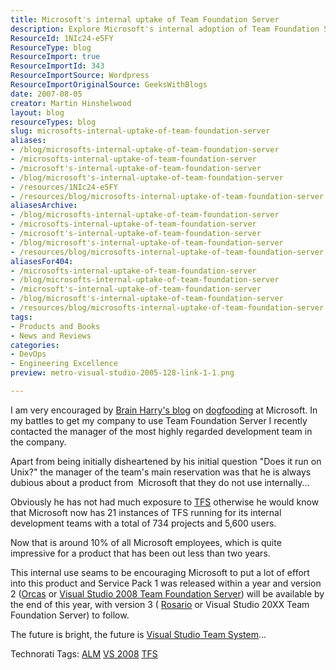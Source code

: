 ```yaml
---
title: Microsoft's internal uptake of Team Foundation Server
description: Explore Microsoft's internal adoption of Team Foundation Server, showcasing its impact on development teams and the future of Visual Studio. Discover more!
ResourceId: 1NIc24-e5FY
ResourceType: blog
ResourceImport: true
ResourceImportId: 343
ResourceImportSource: Wordpress
ResourceImportOriginalSource: GeeksWithBlogs
date: 2007-08-05
creator: Martin Hinshelwood
layout: blog
resourceTypes: blog
slug: microsofts-internal-uptake-of-team-foundation-server
aliases:
- /blog/microsofts-internal-uptake-of-team-foundation-server
- /microsofts-internal-uptake-of-team-foundation-server
- /microsoft's-internal-uptake-of-team-foundation-server
- /blog/microsoft's-internal-uptake-of-team-foundation-server
- /resources/1NIc24-e5FY
- /resources/blog/microsofts-internal-uptake-of-team-foundation-server
aliasesArchive:
- /blog/microsofts-internal-uptake-of-team-foundation-server
- /microsofts-internal-uptake-of-team-foundation-server
- /microsoft's-internal-uptake-of-team-foundation-server
- /blog/microsoft's-internal-uptake-of-team-foundation-server
- /resources/blog/microsofts-internal-uptake-of-team-foundation-server
aliasesFor404:
- /microsofts-internal-uptake-of-team-foundation-server
- /blog/microsofts-internal-uptake-of-team-foundation-server
- /microsoft's-internal-uptake-of-team-foundation-server
- /blog/microsoft's-internal-uptake-of-team-foundation-server
- /resources/blog/microsofts-internal-uptake-of-team-foundation-server
tags:
- Products and Books
- News and Reviews
categories:
- DevOps
- Engineering Excellence
preview: metro-visual-studio-2005-128-link-1-1.png

---
```

I am very encouraged by [Brain Harry's blog](http://blogs.msdn.com/bharry/archive/2007/07/24/update-on-adoption-of-tfs-at-microsoft.aspx "update on adoption of tfs at microsoft") on [dogfooding](http://en.wikipedia.org/wiki/Dogfooding) at Microsoft. In my battles to get my company to use Team Foundation Server I recently contacted the manager of the most highly regarded development team in the company.

Apart from being initially disheartened by his initial question "Does it run on Unix?" the manager of the team's main reservation was that he is always dubious about a product from  Microsoft that they do not use internally...

Obviously he has not had much exposure to [TFS](http://msdn2.microsoft.com/en-us/teamsystem/aa718934.aspx "Team Foundation Server") otherwise he would know that Microsoft now has 21 instances of TFS running for its internal development teams with a total of 734 projects and 5,600 users.

Now that is around 10% of all Microsoft employees, which is quite impressive for a product that has been out less than two years.

This internal use seams to be encouraging Microsoft to put a lot of effort into this product and Service Pack 1 was released within a year and version 2 ([Orcas](http://msdn.microsoft.com/vstudio/) or [Visual Studio 2008 Team Foundation Server](http://msdn.microsoft.com/vstudio/)) will be available by the end of this year, with version 3 ( [Rosario](http://blogs.msdn.com/bharry/archive/2007/08/04/rosario-august-ctp-released.aspx "rosario august ctp released") or Visual Studio 20XX Team Foundation Server) to follow.

The future is bright, the future is [Visual Studio Team System](http://msdn2.microsoft.com/en-us/teamsystem/default.aspx "Visual Studio Team System")...

Technorati Tags: [ALM](http://technorati.com/tags/ALM) [VS 2008](http://technorati.com/tags/VS+2008) [TFS](http://technorati.com/tags/TFS)
